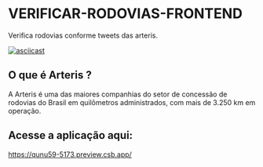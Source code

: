 # VERIFICAR-RODOVIAS-FRONTEND
 Verifica rodovias conforme tweets das arteris.


[![asciicast](https://i.imgur.com/fam2Ylf.jpg)](https://i.imgur.com/C8Lpslq.mp4)


## O que é Arteris ? 
A Arteris é uma das maiores companhias do setor de concessão de rodovias do Brasil em quilômetros administrados, com mais de 3.250 km em operação.


## Acesse a aplicação aqui:
https://qunu59-5173.preview.csb.app/
